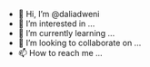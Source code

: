 - 👋 Hi, I’m @daliadweni
- 👀 I’m interested in ...
- 🌱 I’m currently learning ...
- 💞️ I’m looking to collaborate on ...
- 📫 How to reach me ...

<!---
daliadweni/daliadweni is a ✨ special ✨ repository because its `README.md` (this file) appears on your GitHub profile.
You can click the Preview link to take a look at your changes.
--->
